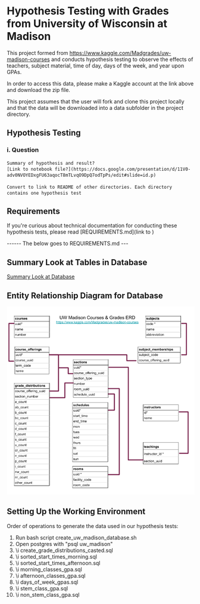 # Hypothesis Testing with Grades from University of Wisconsin at Madison
This project formed from https://www.kaggle.com/Madgrades/uw-madison-courses and conducts hypothesis testing to observe the effects of teachers, subject material, time of day, days of the week, and year upon GPAs.

In order to access this data, please make a Kaggle account at the link above and download the zip file.

This project assumes that the user will fork and clone this project locally and that the data will be downloaded into a data subfolder in the project directory.


## Hypothesis Testing
### i. Question
    Summary of hypothesis and result?
    [Link to notebook file?](https://docs.google.com/presentation/d/11V0-adv0NVOYEDxgFU63aqocT8mTLvqO9DpQ7odTpPs/edit#slide=id.p)

    Convert to link to README of other directories. Each directory contains one hypothesis test

## Requirements
If you're curious about technical documentation for conducting these hypothesis tests, please read [REQUIREMENTS.md](link to )


------ The below goes to REQUIREMENTS.md ---
## Summary Look at Tables in Database
[Summary Look at Database](tech_docs/)

## Entity Relationship Diagram for Database
![Entity Relationship Diagram for UW Madison Courses and Grades Database](ERD.png)

## Setting Up the Working Environment
Order of operations to generate the data used in our hypothesis tests:
1. Run bash script create_uw_madison_database.sh
2. Open postgres with "psql uw_madison"
3. \i create_grade_distributions_casted.sql
4. \i sorted_start_times_morning.sql
5. \i sorted_start_times_afternoon.sql
6. \i morning_classes_gpa.sql
7. \i afternoon_classes_gpa.sql
8. \i days_of_week_gpas.sql
9. \i stem_class_gpa.sql
10. \i non_stem_class_gpa.sql

